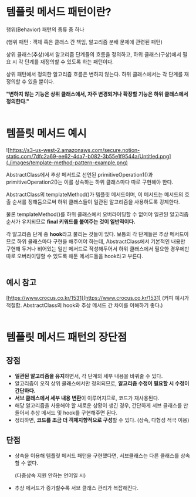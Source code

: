 # 템플릿 메서드 패턴이란?

행위(Behavior) 패턴의 종류 중 하나

(행위 패턴 : 객체 혹은 클래스 간 책임, 알고리즘 분배 문제에 관련된 패턴)

상위 클래스(추상)에서 알고리즘 단계들의 흐름을 정의하고, 하위 클래스(구상)에서 필요 시 각 단계를 재정의할 수 있도록 하는 패턴이다.

상위 패턴에서 정의한 알고리즘 흐름은 변하지 않는다. 하위 클래스에서는 각 단계를 재정의할 수 있을 뿐이다.

**"변하지 않는 기능은 상위 클래스에서, 자주 변경되거나 확장할 기능은 하위 클래스에서 정의한다."**
<br/><br/>

# 템플릿 메서드 예시

![https://s3-us-west-2.amazonaws.com/secure.notion-static.com/7dfc2a69-ee62-4da7-b082-3b55e1f9544a/Untitled.png](./images/template-method-pattern-example.png)

 AbstractClass에서 추상 메서드로 선언된 primitiveOperation1()과 primitiveOperation2()는 이를 상속하는 하위 클래스마다 따로 구현해야 한다.

AbstractClass의 templateMethod()가 템플릿 메서드이며, 이 메서드는 메서드의 호출 순서를 정해둠으로써 하위 클래스들이 일관된 알고리즘을 사용하도록 강제한다.

물론 templateMethod()를 하위 클래스에서 오버라이딩할 수 없어야 일관된 알고리즘 순서가 유지되므로 **final 키워드를 붙여주는 것이 일반적이다.**

각 알고리즘 단계 중 **hook**라고 불리는 것들이 있다. 보통의 각 단계들은 추상 메서드이므로 하위 클래스마다 구현을 해주어야 하는데, AbstractClass에서 기본적인 내용만 구현해 두거나 비어있는 일반 메서드로 작성해두어서 하위 클래스에서 필요한 경우에만 따로 오버라이딩할 수 있도록 해둔 메서드들을 hook라고 부른다.
<br/><br/>

## 예시 참고

[https://www.crocus.co.kr/1531](https://www.crocus.co.kr/1531) (커피 예시가 적절함. AbstractClass의 hook와 추상 메서드 간 차이를 이해하기 좋다.)
<br/><br/>

# 템플릿 메서드 패턴의 장단점

## 장점

- **일관된 알고리즘을 유지**하면서, 각 단계의 세부 내용을 바꿔줄 수 있다.
- 알고리즘이 오직 상위 클래스에서만 정의되므로, **알고리즘 수정이 필요할 시 수정이 간단하다.**
- **서브 클래스에서 세부 내용 변환**이 이루어지므로, 코드가 재사용된다.
- 해당 알고리즘을 사용해야 할 새로운 상황이 생긴 경우, 간단하게 서브 클래스를 만들어서 추상 메서드 및 hook를 구현해주면 된다.
- 정리하면, **코드를 조금 더 객체지향적으로 구성**할 수 있다. (상속, 다형성 적극 이용)

## 단점

- 상속을 이용해 템플릿 메서드 패턴을 구현했다면, 서브클래스는 다른 클래스를 상속할 수 없다.

    (다중상속 지원 안하는 언어일 시)

- 추상 메서드가 증가할수록 서브 클래스 관리가 복잡해진다.